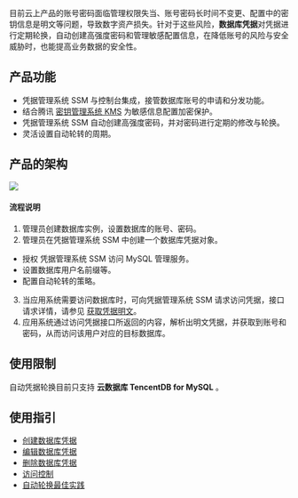 目前云上产品的账号密码面临管理权限失当、账号密码长时间不变更、配置中的密钥信息是明文等问题，导致数字资产损失。针对于这些风险，**数据库凭据**对凭据进行定期轮换，自动创建高强度密码和管理敏感配置信息，在降低账号的风险与安全威胁时，也能提高业务数据的安全性。

## 产品功能
- 凭据管理系统 SSM 与控制台集成，接管数据库账号的申请和分发功能。
- 结合腾讯 [密钥管理系统 KMS](https://cloud.tencent.com/document/product/573) 为敏感信息配置加密保护。
- 凭据管理系统 SSM 自动创建高强度密码，并对密码进行定期的修改与轮换。
- 灵活设置自动轮转的周期。

## 产品的架构
![](https://main.qcloudimg.com/raw/7995f11577802db535d932bd1514ac83.png)

#### 流程说明
1. 管理员创建数据库实例，设置数据库的账号、密码。
2. 管理员在凭据管理系统 SSM 中创建一个数据库凭据对象。
 - 授权 凭据管理系统 SSM 访问 MySQL 管理服务。
 - 设置数据库用户名前缀等。
 - 配置自动轮转的策略。
3. 当应用系统需要访问数据库时，可向凭据管理系统 SSM 请求访问凭据，接口请求详情，请参见 [获取凭据明文](https://cloud.tencent.com/document/product/1140/40522)。
4. 应用系统通过访问凭据接口所返回的内容，解析出明文凭据，并获取到账号和密码，从而访问该用户对应的目标数据库。

## 使用限制

自动凭据轮换目前只支持 **云数据库 TencentDB for MySQL** 。

## 使用指引
- [创建数据库凭据](https://cloud.tencent.com/document/product/1140/57648)
- [编辑数据库凭据](https://cloud.tencent.com/document/product/1140/57649)
- [删除数据库凭据](https://cloud.tencent.com/document/product/1140/57651)
- [访问控制](https://cloud.tencent.com/document/product/1140/40869)
- [自动轮换最佳实践](https://cloud.tencent.com/document/product/1140/40869)
